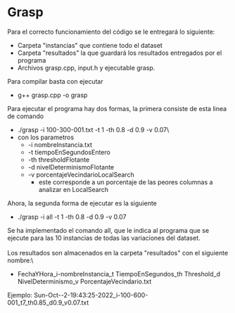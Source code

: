 # Grasp
Para el correcto funcionamiento del código se le entregará lo siguiente: 
* Carpeta "instancias" que contiene todo el dataset
* Carpeta "resultados" la que guardará los resultados entregados por el programa
* Archivos grasp.cpp, input.h y ejecutable grasp.

Para compilar basta con ejecutar
* g++ grasp.cpp -o grasp

Para ejecutar el programa hay dos formas, la primera consiste de esta linea de comando
* ./grasp -i 100-300-001.txt -t 1 -th 0.8 -d 0.9 -v 0.07\
* con los parametros
  * -i nombreInstancia.txt
  * -t tiempoEnSegundosEntero
  * -th thresholdFlotante
  * -d nivelDeterminismoFlotante
  * -v porcentajeVecindarioLocalSearch
    * este corresponde a un porcentaje de las peores columnas a analizar en LocalSearch

Ahora, la segunda forma de ejecutar es la siguiente
* ./grasp -i all -t 1 -th 0.8 -d 0.9 -v 0.07

Se ha implementado el comando all, que le indica al programa que se ejecute para las 10 instancias de todas las variaciones del dataset.\
\
Los resultados son almacenados en la carpeta "resultados" con el siguiente nombre:\
* FechaYHora_i-nombreInstancia_t TiempoEnSegundos_th Threshold_d NivelDeterminismo_v PorcentajeVecindario.txt

Ejemplo: Sun-Oct--2-19:43:25-2022_i-100-600-001_t7_th0.85_d0.9_v0.07.txt
